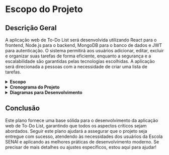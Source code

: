 # Escopo do Projeto

## Descrição Geral
A aplicação web de To-Do List será desenvolvida utilizando React para o frontend, Node.js para o backend, MongoDB para o banco de dados e JWT para autenticação. O sistema permitirá aos usuários adicionar, editar, excluir e organizar suas tarefas de forma eficiente, enquanto a segurança e a escalabilidade são garantidas pelas tecnologias escolhidas. A aplicação será direcionada a pessoas com a necessidade de criar uma lista de tarefas.


<details>
  <summary><strong>Escopo</strong></summary>

## Objetivos Gerais
- Desenvolver uma interface de usuário intuitiva e responsiva para gerenciamento de tarefas.
- Implementar funcionalidades de CRUD (Create, Read, Update, Delete) para as tarefas.
- Garantir a segurança dos dados e a proteção das informações do usuário.
- Criar uma solução escalável que suporte um número crescente de usuários e tarefas.

## Metas SMART

### Específicas
- Implementar a autenticação de usuários com JWT.
- Desenvolver o frontend com React e o backend com Node.js.
- Utilizar MongoDB para armazenar dados de tarefas e usuários.
- Garantir que a aplicação seja segura, escalável e de fácil uso.

### Mensuráveis
- A aplicação deve suportar até 1000 usuários simultâneos sem degradação do desempenho.
- Cada usuário deve poder gerenciar até 50 tarefas sem problemas de performance.

### Atingíveis
- Criar funcionalidades básicas e avançadas de gerenciamento de tarefas.
- Implementar autenticação segura e controle de acesso.
- Realizar CRUD completo para tarefas e usuários.
- Garantir uma interface responsiva e intuitiva.

### Relevante
- A aplicação deve atender às necessidades de organização e produtividade dos colaboradores da Escola SENAI.
- Facilitar a gestão de tarefas com uma interface moderna e recursos de segurança robustos.

### Temporal
- Desenvolvimento e lançamento da aplicação devem ser concluídos em 2 meses.
- Reuniões de acompanhamento semanais para revisar o progresso e ajustar o cronograma conforme necessário.

## Recursos
- **Frontend**: React
- **Backend**: Node.js
- **Banco de Dados**: MongoDB
- **Autenticação**: JWT
- **Design de Interfaces**: Figma
- **IDE para Desenvolvimento**: VSCode
- **Documentação**: README (GitHub)
- **Controle de Versão**: GitHub

## Recursos Humanos
- **Desenvolvedores Frontend**: 2
- **Desenvolvedores Backend**: 2
- **Desenvolvedor de Banco de Dados**: 1
- **Designer UI/UX**: 1
- **Estagiário**: 1

## Análise de Riscos
### Riscos e Soluções
- **Problemas de Performance**: Implementar técnicas de otimização e escalabilidade, como indexação de banco de dados.
- **Vulnerabilidades de Segurança**: Implementar práticas de segurança recomendadas, como validação de entrada, criptografia de senhas e uso de HTTPS.
- **Desvios no Cronograma**: Monitorar o progresso regularmente e ajustar o cronograma conforme necessário para garantir a entrega no prazo.
- **Incompatibilidade entre Frontend e Backend**: Definir claramente as APIs e realizar testes de integração frequentes.
- **Mudanças nos Requisitos**: Manter uma comunicação constante com os stakeholders e documentar todas as alterações nos requisitos.

</details>
<details>
  <summary><strong>Cronograma do Projeto</strong></summary>



```mermaid
gantt
    title Cronograma do Projeto
    dateFormat  YYYY-MM-DD
    axisFormat  %d-%m-%Y

    section Semana 1: Planejamento e Preparação
    Reunião de Kickoff            :a1, 2024-09-01, 2d
    Análise de Requisitos         :a2, 2024-09-03, 2d
    Planejamento do Projeto       :a3, 2024-09-05, 1d
    Preparação do Ambiente        :a4, 2024-09-06, 2d

    section Semana 2: Design e Protótipos
    Design de Interface           :b1, 2024-09-08, 3d
    Definição da Arquitetura       :b2, 2024-09-11, 2d
    Revisão e Ajustes             :b3, 2024-09-13, 2d

    section Semana 3: Desenvolvimento
    Desenvolvimento de Funcionalidades Básicas :c1, 2024-09-15, 3d
    Desenvolvimento de Funcionalidades Avançadas :c2, 2024-09-18, 2d
    Integração e Testes Iniciais  :c3, 2024-09-20, 2d

    section Semana 4: Testes, Ajustes e Lançamento
    Testes e Depuração            :d1, 2024-09-22, 3d
    Revisão Final e Documentação  :d2, 2024-09-25, 2d
    Preparação para Lançamento    :d3, 2024-09-27, 2d
    Lançamento e Feedback         :d4, 2024-09-29, 2d

```

</details>
<details>
  <summary><strong>Diagramas para Desenvolvimento</strong></summary>

### Diagrama de Classe:
![Diagrama de Classe](doc_img/diagram_classe.png)

### Diagrama de Uso:
![Diagrama de Uso](doc_img/diagram_uso.png.png)

### Diagrama de Fluxo:
![Diagrama de Fluxo](doc_img/diagram_fluxo_1.png)
![Diagrama de Fluxo](doc_img/diagram_fluxo_2.png)

</details>

## Conclusão
Este plano fornece uma base sólida para o desenvolvimento da aplicação web de To-Do List, garantindo que todos os aspectos críticos sejam abordados. Seguir este plano ajudará a assegurar que o projeto seja entregue com sucesso, atendendo às necessidades dos usuários da Escola SENAI e aplicando as melhores práticas de desenvolvimento moderno. Se precisar de mais detalhes ou ajustes específicos, estou aqui para ajudar!
